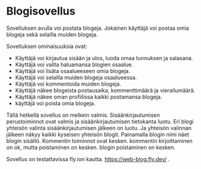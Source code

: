 # Blogisovellus

Sovelluksen avulla voi postata blogeja. Jokainen käyttäjä voi postaa omia blogeja 
sekä selailla muiden blogeja. 

Sovelluksen ominaisuuksia ovat:

- Käyttäjä voi kirjautua sisään ja ulos, luoda omaa tunnuksen ja salasana.
- Käyttäjä voi valita haluamansa blogien osaalue.
- Käyttäjä voi lisäta osaalueeseen omia blogeja. 
- Käyttäjä voi selailla muiden blogeja osaalueessa. 
- Käyttäjä voi kommentoida muiden blogeja. 
- Käyttäjä näkee blogeista postausaika, kommenttimäärä ja vierailumäärä. 
- Käyttäjä näkee oman profiilissa kaikki postamansa blogeja. 
- käyttäjä voi poista omia blogeja. 

Tällä hetkellä sovellus on melkein valmis. Sisäänkirjautumisen perustoiminnot ovat valmis ja sisäänkirjautumisen tietokanta luotu. 
Eri blogi yhteisön valinta sisäänkirjautumisen jälkeen on luotu. Ja yhteisön valinnan jälkeen näkyy kaikki kyseisen yhteisön blogit.
Painamalla blogin nimi näet blogin sisältö.
Kommentin toiminnot ovat kesken. kommentin kirjoittaminen on ok, mutta poistaminen on kesken. 
blogin poistaminen on kesken. 

Sovellus on testattavissa fly.ion kautta. 
https://web-blog.fly.dev/
. 
